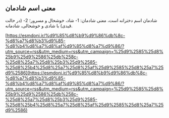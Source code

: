## معنی اسم شادمان


شادمان اسم دخترانه است، معنی شادمان: 1- شاد، خوشحال و مسرور؛ 2- (در حالت قیدی) با شادی و خوشحالی، شادمانه.

[https://esmdoni.ir/%d9%85%d8%b9%d9%86%db%8c-%d8%a7%d8%b3%d9%85-%d8%b4%d8%a7%d8%af%d9%85%d8%a7%d9%86/?utm_source=rss&utm_medium=rss&utm_campaign=%25d9%2585%25d8%25b9%25d9%2586%25db%258c-%25d8%25a7%25d8%25b3%25d9%2585-%25d8%25b4%25d8%25a7%25d8%25af%25d9%2585%25d8%25a7%25d9%2586](https://esmdoni.ir/%d9%85%d8%b9%d9%86%db%8c-%d8%a7%d8%b3%d9%85-%d8%b4%d8%a7%d8%af%d9%85%d8%a7%d9%86/?utm_source=rss&utm_medium=rss&utm_campaign=%25d9%2585%25d8%25b9%25d9%2586%25db%258c-%25d8%25a7%25d8%25b3%25d9%2585-%25d8%25b4%25d8%25a7%25d8%25af%25d9%2585%25d8%25a7%25d9%2586) 
